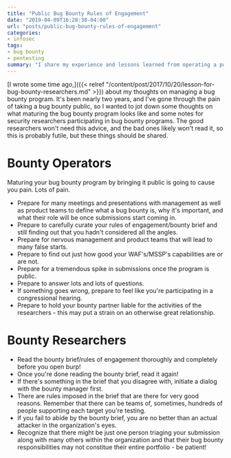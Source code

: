 ```yaml
---
title: "Public Bug Bounty Rules of Engagement"
date: "2019-04-09T16:28:38-04:00"
url: "posts/public-bug-bounty-rules-of-engagement"
categories:
- infosec
tags:
- bug bounty
- pentesting
summary: "I share my experience and lessons learned from operating a public bug bounty."
---
```


[I wrote some time ago,]({{< relref "/content/post/2017/10/20/lesson-for-bug-bounty-researchers.md" >}}) about my thoughts on
managing a bug bounty program. It's been nearly two years, and I've gone through
the pain of taking a bug bounty public, so I wanted to jot down some thoughts on
what maturing the bug bounty program looks like and some notes for security
researchers participating in bug bounty programs. The good researchers won't
need this advice, and the bad ones likely won't read it, so this is probably
futile, but these things should be shared.

# Bounty Operators

Maturing your bug bounty program by bringing it public is going to cause you
pain. Lots of pain.

* Prepare for many meetings and presentations with management as well as product
  teams to define what a bug bounty is, why it's important, and what their role
  will be once submissions start coming in.
* Prepare to carefully curate your rules of engagement/bounty brief and still
  finding out that you hadn't considered all the angles.
* Prepare for nervous management and product teams that will lead to many false
  starts.
* Prepare to find out just how good your WAF's/MSSP's capabilities are or are
  not.
* Prepare for a tremendous spike in submissions once the program is public.
* Prepare to answer lots and lots of questions.
* If something goes wrong, prepare to feel like you're participating in a
  congressional hearing.
* Prepare to hold your bounty partner liable for the activities of the
  researchers - this may put a strain on an otherwise great relationship.

# Bounty Researchers

* Read the bounty brief/rules of engagement thoroughly and completely before you
  open burp!
* Once you're done reading the bounty brief, read it again!
* If there's something in the brief that you disagree with, initiate a dialog
  with the bounty manager first.
* There are rules imposed in the brief that are there for very good reasons.
  Remember that there can be teams of, sometimes, hundreds of people supporting
  each target you're testing.
* If you fail to abide by the bounty brief, you are no better than an actual
  attacker in the organization's eyes.
* Recognize that there might be just one person triaging your submission along
  with many others within the organization and that their bug bounty
  responsibilities may not constitue their entire portfolio - be patient!
